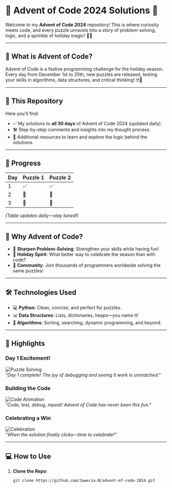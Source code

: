 # 🎄 Advent of Code 2024 Solutions 🎄  

Welcome to my **Advent of Code 2024** repository! This is where curiosity meets code, and every puzzle unravels into a story of problem-solving, logic, and a sprinkle of holiday magic! 🧩✨  

---

## 🌟 What is Advent of Code?  
Advent of Code is a festive programming challenge for the holiday season. Every day from December 1st to 25th, new puzzles are released, testing your skills in algorithms, data structures, and critical thinking! 🤓🎅  

---

## 🚀 This Repository  
Here you'll find:  
- ✅ My solutions to **all 30 days** of Advent of Code 2024 (updated daily).  
- 🛠️ Step-by-step comments and insights into my thought process.  
- 📝 Additional resources to learn and explore the logic behind the solutions.

---

## 📅 Progress  
| Day | Puzzle 1 | Puzzle 2 |  
|-----|----------|----------|  
| 1   | ✅       | ✅       |  
| 2   | 🚧       | 🚧       |  
| 3   | 🚧       | 🚧       |  
*(Table updates daily—stay tuned!)*  

---

## 🎉 Why Advent of Code?  
- 🧠 **Sharpen Problem-Solving**: Strengthen your skills while having fun!  
- 🎄 **Holiday Spirit**: What better way to celebrate the season than with code?  
- 🤝 **Community**: Join thousands of programmers worldwide solving the same puzzles!  

---

## 🛠️ Technologies Used  
- 💻 **Python**: Clean, concise, and perfect for puzzles.  
- 📊 **Data Structures**: Lists, dictionaries, heaps—you name it!  
- 🧩 **Algorithms**: Sorting, searching, dynamic programming, and beyond.  

---

## 📸 Highlights  

### Day 1 Excitement!  
![Puzzle Solving](https://media.giphy.com/media/26BRv0ThflsHCqDrG/giphy.gif)  
*"Day 1 complete! The joy of debugging and seeing it work is unmatched."*  

### Building the Code  
![Code Animation](https://media.giphy.com/media/l0HlNQ03J5JxX6lva/giphy.gif)  
*"Code, test, debug, repeat! Advent of Code has never been this fun."*  

### Celebrating a Win  
![Celebration](https://media.giphy.com/media/xT9DPQZ3FFxuzkUzy8/giphy.gif)  
*"When the solution finally clicks—time to celebrate!"*  

---

## 💻 How to Use  
1. **Clone the Repo**:  
   ```bash
   git clone https://github.com/Jaweria-B/advent-of-code-2024.git
